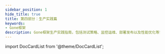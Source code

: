 ```yaml
---
sidebar_position: 1
hide_title: true
title: 第四部分：生产实践篇
keywords:
- Gone框架
description: Gone框架生产实践指南，包括测试策略、监控运维、部署发布以及性能优化等实践经验。
---
```


import DocCardList from '@theme/DocCardList';

<DocCardList />